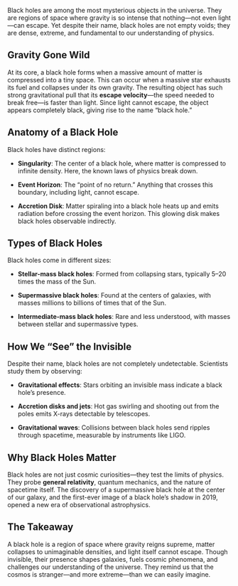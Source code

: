 Black holes are among the most mysterious objects in the universe. They are regions of space where gravity is so intense that nothing—not even light—can escape. Yet despite their name, black holes are not empty voids; they are dense, extreme, and fundamental to our understanding of physics.

## Gravity Gone Wild

At its core, a black hole forms when a massive amount of matter is compressed into a tiny space. This can occur when a massive star exhausts its fuel and collapses under its own gravity. The resulting object has such strong gravitational pull that its **escape velocity**—the speed needed to break free—is faster than light. Since light cannot escape, the object appears completely black, giving rise to the name “black hole.”

## Anatomy of a Black Hole

Black holes have distinct regions:

- **Singularity**: The center of a black hole, where matter is compressed to infinite density. Here, the known laws of physics break down.
    
- **Event Horizon**: The “point of no return.” Anything that crosses this boundary, including light, cannot escape.
    
- **Accretion Disk**: Matter spiraling into a black hole heats up and emits radiation before crossing the event horizon. This glowing disk makes black holes observable indirectly.
    

## Types of Black Holes

Black holes come in different sizes:

- **Stellar-mass black holes**: Formed from collapsing stars, typically 5–20 times the mass of the Sun.
    
- **Supermassive black holes**: Found at the centers of galaxies, with masses millions to billions of times that of the Sun.
    
- **Intermediate-mass black holes**: Rare and less understood, with masses between stellar and supermassive types.
    

## How We “See” the Invisible

Despite their name, black holes are not completely undetectable. Scientists study them by observing:

- **Gravitational effects**: Stars orbiting an invisible mass indicate a black hole’s presence.
    
- **Accretion disks and jets**: Hot gas swirling and shooting out from the poles emits X-rays detectable by telescopes.
    
- **Gravitational waves**: Collisions between black holes send ripples through spacetime, measurable by instruments like LIGO.
    

## Why Black Holes Matter

Black holes are not just cosmic curiosities—they test the limits of physics. They probe **general relativity**, quantum mechanics, and the nature of spacetime itself. The discovery of a supermassive black hole at the center of our galaxy, and the first-ever image of a black hole’s shadow in 2019, opened a new era of observational astrophysics.

## The Takeaway

A black hole is a region of space where gravity reigns supreme, matter collapses to unimaginable densities, and light itself cannot escape. Though invisible, their presence shapes galaxies, fuels cosmic phenomena, and challenges our understanding of the universe. They remind us that the cosmos is stranger—and more extreme—than we can easily imagine.